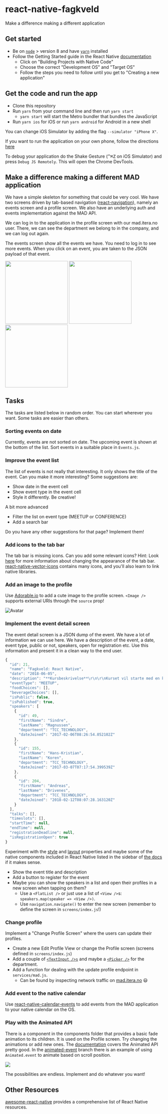 # react-native-fagkveld

Make a difference making a different application

## Get started

- Be on [`node`](https://nodejs.org/en/) > version 8 and have [`yarn`](https://yarnpkg.com/lang/en/) installed
- Follow the Getting Started guide in the React Native [documentation](https://facebook.github.io/react-native/docs/getting-started.html)
  - Click on "Building Projects with Native Code"
  - Choose the correct "Development OS" and "Target OS"
  - Follow the steps you need to follow until you get to "Creating a new application"

## Get the code and run the app

- Clone this repository
- Run `yarn` from your command line and then run `yarn start`
  - `yarn start` will start the Metro bundler that bundles the JavaScript
- Run `yarn ios` for iOS or run `yarn android` for Android in a new shell

You can change iOS Simulator by adding the flag `--simulator "iPhone X"`.

If you want to run the application on your own phone, follow the directions [here](https://facebook.github.io/react-native/docs/running-on-device.html)

To debug your application do the Shake Gesture (<kbd>^⌘Z</kbd> on iOS Simulator) and press `Debug JS Remotely`. This will open the Chrome DevTools.

## Make a difference making a different MAD application

We have a simple skeleton for something that could be very cool. We have two screens driven
by tab-based navigation ([react-navigation](https://reactnavigation.org/)),
namely an events screen and a profile screen. We also have an underlying auth and events implementation against the MAD API.

We can log in to the application in the profile screen with our mad.itera.no user.
There, we can see the department we belong to in the company, and we can log out again.

The events screen show all the events we have. You need to log in to see more events.
When you click on an event, you are taken to the JSON payload of that event.

<img src="https://github.com/Hanse/react-native-fagkveld/blob/master/docs/screenshot-1.png" width="200"> <img src="https://github.com/Hanse/react-native-fagkveld/blob/master/docs/screenshot-2.png" width="200"> <img src="https://github.com/Hanse/react-native-fagkveld/blob/master/docs/screenshot-3.png" width="200">

## Tasks

The tasks are listed below in random order. You can start wherever you want. Some tasks are easier than others.

### Sorting events on date

Currently, events are not sorted on date. The upcoming event is shown at the bottom of the list. Sort events in a
suitable place in `Events.js`.

### Improve the event list

The list of events is not really that interesting. It only shows the title of the event. Can you make it more interesting?
Some suggestions are:

- Show date in the event cell
- Show event type in the event cell
- Style it differently. Be creative!

A bit more advanced

- Filter the list on event type (MEETUP or CONFERENCE)
- Add a search bar

Do you have any other suggestions for that page? Implement them!

### Add icons to the tab bar

The tab bar is missing icons. Can you add some relevant icons? Hint: Look [here](https://reactnavigation.org/docs/en/tab-based-navigation.html)
for more information about changing the appearance of the tab bar. [react-native-vector-icons](https://github.com/oblador/react-native-vector-icons) contains many icons, and you'll also learn to link native libraries.

### Add an image to the profile

Use [Adorable.io](http://avatars.adorable.io/#demo) to add a cute image to the profile screen. `<Image />` supports external URIs through the `source` prop!

![Avatar](https://api.adorable.io/avatars/285/Mad@adorable.png)

### Implement the event detail screen

The event detail screen is a JSON dump of the event. We have a lot of information we can use here. We have a description
of the event, a date, event type, public or not, speakers, open for registration etc. Use this information and present it in
a clean way to the end user.

```javascript
{
  "id": 21,
  "name": "Fagkveld: React Native",
  "date": "2018-06-05",
  "description": "**Kursbeskrivelse**\r\n\r\nKurset vil starte med en kort introduksjon til React Native. Hva er det, hvorfor bør man bruke det og hvor passer det i React-landskapet? Deretter vil vi se på hvordan man praktisk kan komme i gang ved å titte på en eksempelapplikasjon. Til slutt skal vi dykke litt dypere ned i React Native-arkitekturen og se litt på hvordan det henger sammen.\r\n\r\nNår vi er ferdige med å snakke er det fritt fram for å lage sin egen app basert på et lite skjelett og et enkelt API. \r\n\r\n**Hva bør gjøres før du kommer:**\r\n\r\nGå til [facebook.github.io/react-native/docs/getting-started.html](https://facebook.github.io/react-native/docs/getting-started.html) og trykk på “Building Projects with Native Code”. Følg de ulike stegene for ditt operativsystem og de plattformene du ønsker å nå (iOS og/eller Android). Ta med egen mobil + kabel om du vil kjøre på din egen enhet!",
  "eventType": "MEETUP",
  "foodChoices": [],
  "beverageChoices": [],
  "isPublic": false,
  "isPublished": true,
  "speakers": [
    {
      "id": 49,
      "firstName": "Sindre",
      "lastName": "Magnussen",
      "department": "TCC_TECHNOLOGY",
      "dateJoined": "2017-02-06T08:26:54.052102Z"
    },
    {
      "id": 155,
      "firstName": "Hans-Kristian",
      "lastName": "Koren",
      "department": "TCC_TECHNOLOGY",
      "dateJoined": "2017-03-07T07:17:54.399539Z"
    },
    {
      "id": 204,
      "firstName": "Andreas",
      "lastName": "Drivenes",
      "department": "TCC_TECHNOLOGY",
      "dateJoined": "2018-02-12T08:07:28.163120Z"
    }
  ],
  "talks": [],
  "timeslots": [],
  "startTime": null,
  "endTime": null,
  "registrationDeadline": null,
  "isRegistrationOpen": true
}
```

Experiment with the [style](https://facebook.github.io/react-native/docs/style.html) and [layout](https://facebook.github.io/react-native/docs/flexbox.html) properties and maybe some of the native components included in React Native listed in the sidebar of [the docs](https://facebook.github.io/react-native/docs/getting-started.html) if it makes sense.

- Show the event title and description
- Add a button to register for the event
- Maybe you can show the speakers in a list and open their profiles in a new screen when tapping on them?
  - Use a `<FlatList />` or just use a list of `<View />`s: `speakers.map(speaker => <View />)`.
  - Use `navigation.navigate()` to enter the new screen (remember to define the screen in `screens/index.js`!)

### Change profile

Implement a "Change Profile Screen" where the users can update their profiles.

- Create a new Edit Profile View or change the Profile screen (screens defined in `screens/index.js`)
- Add a couple of [`<TextInput />s`](https://facebook.github.io/react-native/docs/textinput.html) and maybe a [`<Picker />`](https://facebook.github.io/react-native/docs/picker.html) for the department.
- Add a function for dealing with the update profile endpoint in `services/mad.js`.
  - Can be found by inspecting network traffic on [mad.itera.no](https://mad.itera.no) 😃

### Add event to the native calendar

Use [react-native-calendar-events](https://github.com/wmcmahan/react-native-calendar-events) to add events from the MAD
application to your native calendar on the OS.

### Play with the Animated API

There is a <Fade /> component in the components folder that provides a basic fade animation to its children. It is used on the Profile screen. Try changing the animations or add new ones. The [documentation](https://facebook.github.io/react-native/docs/animations.html) covers the Animated API pretty good.
In the [animated-event](https://github.com/Hanse/react-native-fagkveld/tree/animated-event) branch there is an example of using `Animated.event` to animate based on scroll position.

![](http://g.recordit.co/TOnmjXoo1G.gif)

The possibilities are endless. Implement and do whatever you want!

## Other Resources

[awesome-react-native](https://github.com/jondot/awesome-react-native) provides a comprehensive list of React Native resources.
